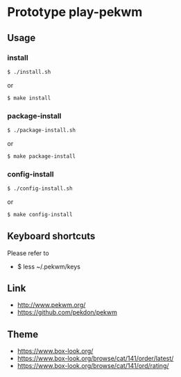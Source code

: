 
# Prototype play-pekwm

## Usage


### install

``` sh
$ ./install.sh
```

or

``` sh
$ make install
```


### package-install

``` sh
$ ./package-install.sh
```

or

``` sh
$ make package-install
```


### config-install

``` sh
$ ./config-install.sh
```

or

``` sh
$ make config-install
```


## Keyboard shortcuts

Please refer to

* $ less ~/.pekwm/keys


## Link

* http://www.pekwm.org/
* https://github.com/pekdon/pekwm


## Theme

* https://www.box-look.org/
* https://www.box-look.org/browse/cat/141/order/latest/
* https://www.box-look.org/browse/cat/141/ord/rating/
